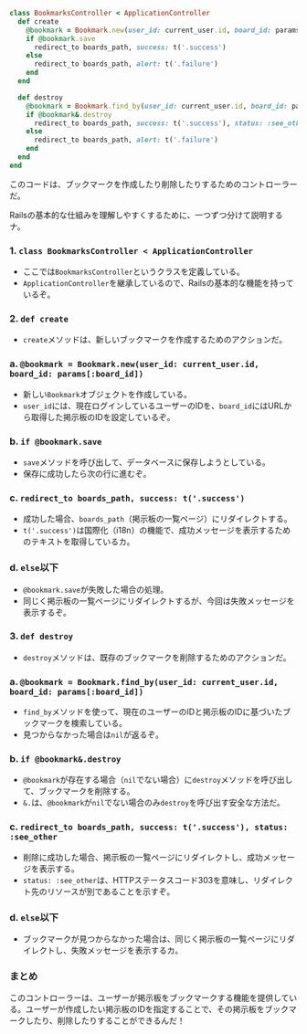 ```ruby
class BookmarksController < ApplicationController
  def create
    @bookmark = Bookmark.new(user_id: current_user.id, board_id: params[:board_id])
    if @bookmark.save
      redirect_to boards_path, success: t('.success')
    else
      redirect_to boards_path, alert: t('.failure')
    end
  end

  def destroy
    @bookmark = Bookmark.find_by(user_id: current_user.id, board_id: params[:board_id])
    if @bookmark&.destroy
      redirect_to boards_path, success: t('.success'), status: :see_other
    else
      redirect_to boards_path, alert: t('.failure')
    end
  end
end
```

このコードは、ブックマークを作成したり削除したりするためのコントローラーだ。

Railsの基本的な仕組みを理解しやすくするために、一つずつ分けて説明するナ。

### **1. `class BookmarksController < ApplicationController`**

- ここでは`BookmarksController`というクラスを定義している。
- `ApplicationController`を継承しているので、Railsの基本的な機能を持っているぞ。

### **2. `def create`**

- `create`メソッドは、新しいブックマークを作成するためのアクションだ。

### **a. `@bookmark = Bookmark.new(user_id: current_user.id, board_id: params[:board_id])`**

- 新しい`Bookmark`オブジェクトを作成している。
- `user_id`には、現在ログインしているユーザーのIDを、`board_id`にはURLから取得した掲示板のIDを設定しているぞ。

### **b. `if @bookmark.save`**

- `save`メソッドを呼び出して、データベースに保存しようとしている。
- 保存に成功したら次の行に進むぞ。

### **c. `redirect_to boards_path, success: t('.success')`**

- 成功した場合、`boards_path`（掲示板の一覧ページ）にリダイレクトする。
- `t('.success')`は国際化（i18n）の機能で、成功メッセージを表示するためのテキストを取得しているカ。

### **d. `else`以下**

- `@bookmark.save`が失敗した場合の処理。
- 同じく掲示板の一覧ページにリダイレクトするが、今回は失敗メッセージを表示するぞ。

### **3. `def destroy`**

- `destroy`メソッドは、既存のブックマークを削除するためのアクションだ。

### **a. `@bookmark = Bookmark.find_by(user_id: current_user.id, board_id: params[:board_id])`**

- `find_by`メソッドを使って、現在のユーザーのIDと掲示板のIDに基づいたブックマークを検索している。
- 見つからなかった場合は`nil`が返るぞ。

### **b. `if @bookmark&.destroy`**

- `@bookmark`が存在する場合（`nil`でない場合）に`destroy`メソッドを呼び出して、ブックマークを削除する。
- `&.`は、`@bookmark`が`nil`でない場合のみ`destroy`を呼び出す安全な方法だ。

### **c. `redirect_to boards_path, success: t('.success'), status: :see_other`**

- 削除に成功した場合、掲示板の一覧ページにリダイレクトし、成功メッセージを表示する。
- `status: :see_other`は、HTTPステータスコード303を意味し、リダイレクト先のリソースが別であることを示すぞ。

### **d. `else`以下**

- ブックマークが見つからなかった場合は、同じく掲示板の一覧ページにリダイレクトし、失敗メッセージを表示するカ。

### **まとめ**

このコントローラーは、ユーザーが掲示板をブックマークする機能を提供している。ユーザーが作成したい掲示板のIDを指定することで、その掲示板をブックマークしたり、削除したりすることができるんだ！